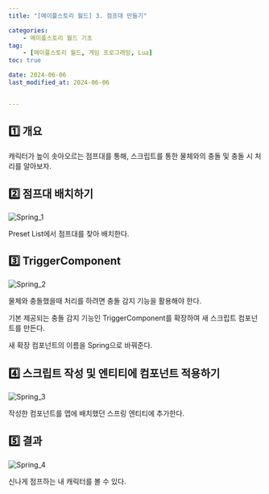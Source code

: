 ```yaml
---
title: "[메이플스토리 월드] 3. 점프대 만들기"

categories: 
    - 메이플스토리 월드 기초
tag: 
    - [메이플스토리 월드, 게임 프로그래밍, Lua]
toc: true

date: 2024-06-06
last_modified_at: 2024-06-06


---
```



## 1️⃣ 개요

캐릭터가 높이 솟아오르는 점프대를 통해, 스크립트를 통한 물체와의 충돌 및 충돌 시 처리를 알아보자.



## 2️⃣ 점프대 배치하기

![Spring_1](D:/Blog/podola.github.io/_posts/msw/{{site.url}}/images/2024-06-06-msw_3/Spring_1.png)

Preset List에서 점프대를 찾아 배치한다.



## 3️⃣ TriggerComponent

![Spring_2](D:/Blog/podola.github.io/_posts/msw/{{site.url}}/images/2024-06-06-msw_3/Spring_2.png)

물체와 충돌했을때 처리를 하려면 충돌 감지 기능을 활용해야 한다.

기본 제공되는 충돌 감지 기능인 TriggerComponent를 확장하여 새 스크립트 컴포넌트를 만든다.

새 확장 컴포넌트의 이름을 Spring으로 바꿔준다.



## 4️⃣ 스크립트 작성 및 엔티티에 컴포넌트 적용하기

![Spring_3](D:/Blog/podola.github.io/_posts/msw/{{site.url}}/images/2024-06-06-msw_3/Spring_3.png)

작성한 컴포넌트를 맵에 배치했던 스프링 엔티티에 추가한다.



## 5️⃣ 결과

![Spring_4](D:/Blog/podola.github.io/_posts/msw/{{site.url}}/images/2024-06-06-msw_3/Spring_4.png)

신나게 점프하는 내 캐릭터를 볼 수 있다.